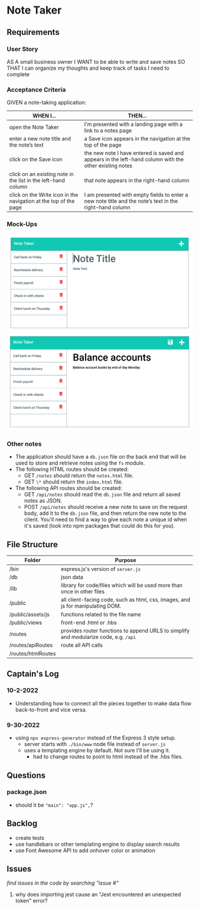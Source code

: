 # Note Taker

## Requirements

### User Story

AS A small business owner
I WANT to be able to write and save notes
SO THAT I can organize my thoughts and keep track of tasks I need to complete

### Acceptance Criteria

GIVEN a note-taking application:

| WHEN I...                                                        | THEN...                                                                                                 |
| ---------------------------------------------------------------- | ------------------------------------------------------------------------------------------------------- |
| open the Note Taker                                              | I'm presented with a landing page with a link to a notes page                                           |
| enter a new note title and the note’s text                       | a Save icon appears in the navigation at the top of the page                                            |
| click on the Save icon                                           | the new note I have entered is saved and appears in the left-hand column with the other existing notes  |
| click on an existing note in the list in the left-hand column    | that note appears in the right-hand column                                                              |
| click on the Write icon in the navigation at the top of the page | I am presented with empty fields to enter a new note title and the note’s text in the right-hand column |

### Mock-Ups

![mock-up_1](./public/images/11-express-homework-demo-01.png)
![mock-up_2](./public/images/11-express-homework-demo-02.png)

### Other notes

-   The application should have a `db.json` file on the back end that will be used to store and retrieve notes using the `fs` module.
-   The following HTML routes should be created:
    -   GET `/notes` should return the `notes.html` file.
    -   GET `\*` should return the `index.html` file.
-   The following API routes should be created:
    -   GET `/api/notes` should read the `db.json` file and return all saved notes as JSON.
    -   POST `/api/notes` should receive a new note to save on the request body, add it to the `db.json` file, and then return the new note to the client. You'll need to find a way to give each note a unique id when it's saved (look into npm packages that could do this for you).

## File Structure

| Folder             | Purpose                                                                               |
| ------------------ | ------------------------------------------------------------------------------------- |
| /bin               | express.js's version of `server.js`                                                   |
| /db                | json data                                                                             |
| /lib               | library for code/files which will be used more than once in other files               |
| /public            | all client-facing code, such as html, css, images, and js for manipulating DOM.       |
| /public/assets/js  | functions related to the file name                                                    |
| /public/views      | front-end .html or .hbs                                                               |
| /routes            | provides router functions to append URLS to simplify and modularize code, e.g. `/api` |
| /routes/apiRoutes  | route all API calls                                                                   |
| /routes/htmlRoutes |                                                                                       |

## Captain's Log

### 10-2-2022

-   Understanding how to connect all the pieces together to make data flow back-to-front and vice versa.

### 9-30-2022

-   using `npx express-generator` instead of the Express 3 style setup.
    -   server starts with `./bin/www` node file instead of `server.js`
    -   uses a templating engine by default. Not sure I'll be using it.
        -   had to change routes to point to html instead of the .hbs files.

## Questions

### package.json

-   should it be `"main": "app.js",`?

## Backlog

-   create tests
-   use handlebars or other templating engine to display search results
-   use Font Awesome API to add onhover color or animation

## Issues

_find issues in the code by searching "issue #"_

1. why does importing jest cause an "Jest encountered an unexpected token" error?
